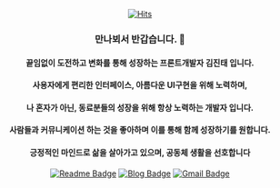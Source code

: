 


 <div align=center>
	
  [![Hits](https://hits.seeyoufarm.com/api/count/incr/badge.svg?url=https%3A%2F%2Fgithub.com%2FJinDevT)](https://hits.seeyoufarm.com)
  ### 만나뵈서 반갑습니다. 👋
  #### 끝임없이 도전하고 변화를 통해 성장하는 프론트개발자 김진태 입니다.
  #### 사용자에게 편리한 인터페이스, 아름다운 UI구현을 위해 노력하며,
  #### 나 혼자가 아닌, 동료분들의 성장을 위해 항상 노력하는 개발자 입니다.
  #### 사람들과 커뮤니케이션 하는 것을 좋아하며 이를 통해 함께 성장하기를 원합니다.
  #### 긍정적인 마인드로 삶을 살아가고 있으며, 공동체 생활을 선호합니다
  [![Readme Badge](http://img.shields.io/badge/-Resume-black?style=flat-square&logo=Github&link=https://jindevt.github.io/resume/)](https://jindevt.github.io/resume/) 
[![Blog Badge](https://img.shields.io/badge/-Blog-1877f2?style=flat-square&logo=Bloglovin&logoColor=white&link=https://jindev-t.tistory.com/)](https://jindev-t.tistory.com/) 
[![Gmail Badge](https://img.shields.io/badge/-Gmail-d14836?style=flat-square&logo=Gmail&logoColor=white&link=mailto:wlsxo9302@gmail.com)](mailto:wlsxo9302@gmail.com)
</div>
  


